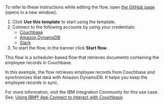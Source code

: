 To refer to these instructions while editing the flow, open [the GitHub page](https://github.com/ot4i/app-connect-templates/tree/main/resources/markdown/Sync%20employee%20records%20between%20Couchbase%20and%20Amazon%20DynamoDB_instructions.md) (opens in a new window).

1. Click **Use this template** to start using the template.
2. Connect to the following accounts by using your credentials:
   - [Couchbase](https://ibm.biz/accouchbase)
   - [Amazon DynamoDB](https://ibm.biz/acamzdynamodb)
   - [Slack](https://ibm.biz/acslack)
3. To start the flow, in the banner click **Start flow**.

This flow is a scheduler-based flow that retrieves documents containing the employee records in Couchbase.

In this example, the flow retrieves employee records from Couchbase and synchronizes that data with Amazon DynamoDB. It helps you keep the employee records in sync. 

For more information, visit the IBM Integration Community for this use case. See, [Using IBM® App Connect to interact with Couchbase](https://community.ibm.com/community/user/integration/blogs/shamini-arumugam1/2022/10/27/using-ibm-app-connect-to-interact-with-couchbase).
